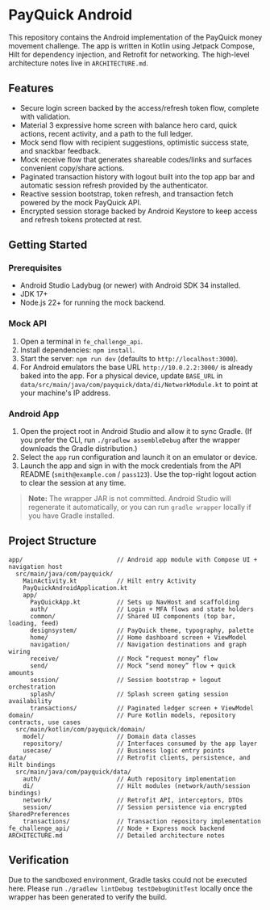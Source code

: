 # PayQuick Android

This repository contains the Android implementation of the PayQuick money movement challenge. The app is written in Kotlin using Jetpack Compose, Hilt for dependency injection, and Retrofit for networking. The high-level architecture notes live in `ARCHITECTURE.md`.

## Features
- Secure login screen backed by the access/refresh token flow, complete with validation.
- Material 3 expressive home screen with balance hero card, quick actions, recent activity, and a path to the full ledger.
- Mock send flow with recipient suggestions, optimistic success state, and snackbar feedback.
- Mock receive flow that generates shareable codes/links and surfaces convenient copy/share actions.
- Paginated transaction history with logout built into the top app bar and automatic session refresh provided by the authenticator.
- Reactive session bootstrap, token refresh, and transaction fetch powered by the mock PayQuick API.
- Encrypted session storage backed by Android Keystore to keep access and refresh tokens protected at rest.

## Getting Started

### Prerequisites
- Android Studio Ladybug (or newer) with Android SDK 34 installed.
- JDK 17+
- Node.js 22+ for running the mock backend.

### Mock API
1. Open a terminal in `fe_challenge_api`.
2. Install dependencies: `npm install`.
3. Start the server: `npm run dev` (defaults to `http://localhost:3000`).
4. For Android emulators the base URL `http://10.0.2.2:3000/` is already baked into the app. For a physical device, update `BASE_URL` in `data/src/main/java/com/payquick/data/di/NetworkModule.kt` to point at your machine's IP address.

### Android App
1. Open the project root in Android Studio and allow it to sync Gradle. (If you prefer the CLI, run `./gradlew assembleDebug` after the wrapper downloads the Gradle distribution.)
2. Select the `app` run configuration and launch it on an emulator or device.
3. Launch the app and sign in with the mock credentials from the API README (`smith@example.com` / `pass123`). Use the top-right logout action to clear the session at any time.

> **Note:** The wrapper JAR is not committed. Android Studio will regenerate it automatically, or you can run `gradle wrapper` locally if you have Gradle installed.

## Project Structure
```
app/                          // Android app module with Compose UI + navigation host
  src/main/java/com/payquick/
    MainActivity.kt           // Hilt entry Activity
    PayQuickAndroidApplication.kt
    app/
      PayQuickApp.kt          // Sets up NavHost and scaffolding
      auth/                   // Login + MFA flows and state holders
      common/                 // Shared UI components (top bar, loading, feed)
      designsystem/           // PayQuick theme, typography, palette
      home/                   // Home dashboard screen + ViewModel
      navigation/             // Navigation destinations and graph wiring
      receive/                // Mock “request money” flow
      send/                   // Mock “send money” flow + quick amounts
      session/                // Session bootstrap + logout orchestration
      splash/                 // Splash screen gating session availability
      transactions/           // Paginated ledger screen + ViewModel
domain/                       // Pure Kotlin models, repository contracts, use cases
  src/main/kotlin/com/payquick/domain/
    model/                    // Domain data classes
    repository/               // Interfaces consumed by the app layer
    usecase/                  // Business logic entry points
data/                         // Retrofit clients, persistence, and Hilt bindings
  src/main/java/com/payquick/data/
    auth/                     // Auth repository implementation
    di/                       // Hilt modules (network/auth/session bindings)
    network/                  // Retrofit API, interceptors, DTOs
    session/                  // Session persistence via encrypted SharedPreferences
    transactions/             // Transaction repository implementation
fe_challenge_api/             // Node + Express mock backend
ARCHITECTURE.md               // Detailed architecture notes
```

## Verification
Due to the sandboxed environment, Gradle tasks could not be executed here. Please run `./gradlew lintDebug testDebugUnitTest` locally once the wrapper has been generated to verify the build.
